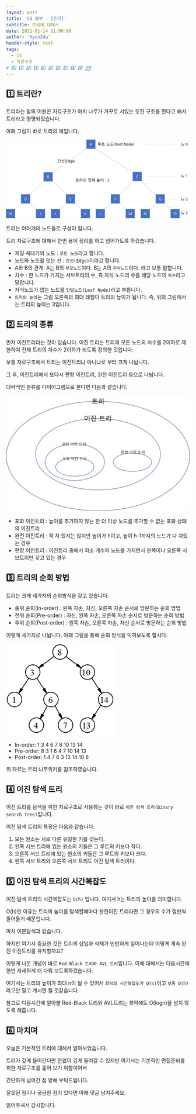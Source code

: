 ```yaml
---
layout: post
title: 'CS 공부 - [트리]'
subtitle: 트리에 대해서
date: 2021-01-14 11:00:00
author: 'Kyun2da'
header-style: text
tags:
  - CS
  - 자료구조
# 0️⃣ 1️⃣ 2️⃣ 3️⃣ 4️⃣ 5️⃣ 6️⃣ 7️⃣ 8️⃣ 9️⃣ 🔟
---
```


## 1️⃣ 트리란?

트리라는 말의 어원은 자료구조가 마치 나무가 거꾸로 서있는 듯한 구조를 띈다고 해서 트리라고 명명되었습니다.

아래 그림이 바로 트리의 예입니다.

![트리](/img/cs/tree.png)

트리는 여러개의 노드들로 구성이 됩니다.

트리 자료구조에 대해서 한번 용어 정리를 하고 넘어가도록 하겠습니다.

- 제일 꼭대기의 노드 : `루트 노드`라고 합니다.
- 노드와 노드를 잇는 선 : `간선(Edge)`이라고 합니다.
- A와 B의 관계: A는 B의 `부모노드`이다. B는 A의 `자식노드`이다. 라고 보통 말합니다.
- 차수 : 한 노드가 가지는 서브트리의 수, 즉 자식 노드의 수를 해당 노드의 `차수`라고 말합니다.
- 자식노드가 없는 노드를 `단말노드(Leaf Node)`라고 부릅니다.
- `트리의 높이`는 그림 오른쪽의 최대 레벨이 트리의 높이가 됩니다. 즉, 위의 그림에서는 트리의 높이는 3입니다.

## 2️⃣ 트리의 종류

먼저 이진트리라는 것이 있습니다. 이진 트리는 트리의 모든 노드의 차수를 2이하로 제한하여 전체 트리의 차수가 2이하가 되도록 정의한 것입니다.

보통 자료구조에서 트리는 이진트리냐 아니냐로 부터 크게 나뉩니다.

그 후, 이진트리에서 또다시 편향 이진트리, 완전 이진트리 등으로 나뉩니다.

대략적인 분류를 다이어그램으로 본다면 다음과 같습니다.

![트리종류](/img/cs/sortofTree.png)

- 포화 이진트리 : 높이를 추가하지 않는 한 더 이상 노드를 추가할 수 없는 포화 상태의 이진트리
- 완전 이진트리 : 꽉 차 있지는 않지만 높이가 h이고, 높이 h-1까지의 노드가 다 차있는 경우
- 편향 이진트리 : 이진트리 중에서 최소 개수의 노드를 가지면서 왼쪽이나 오른쪽 서브트리만 갖고 있는 경우

## 3️⃣ 트리의 순회 방법

트리는 크게 세가지의 순회방식을 갖고 있습니다.

- 중위 순회(In-order) : 왼쪽 자손, 자신, 오른쪽 자손 순서로 방문하는 순회 방법
- 전위 순회(Pre-order) : 자신, 왼쪽 자손, 오른쪽 자손 순서로 방문하는 순회 방법
- 후위 순회(Post-order) : 왼쪽 자손, 오른쪽 자손, 자신 순서로 방문하는 순회 방법

이렇게 세가지로 나뉩니다. 아래 그림을 통해 순회 방식을 익혀보도록 합시다.

![트리 순회](/img/cs/treeSearch.gif)

- In-order: 1 3 4 6 7 8 10 13 14
- Pre-order: 8 3 1 6 4 7 10 14 13
- Post-order: 1 4 7 6 3 13 14 10 8

위 자료는 트리 나무위키를 참조하였습니다.

## 4️⃣ 이진 탐색 트리

이진 트리를 탐색을 위한 자료구조로 사용하는 것이 바로 `이진 탐색 트리(Binary Search Tree)`입니다.

이진 탐색 트리의 특징은 다음과 같습니다.

1. 모든 원소는 서로 다른 유일한 키를 갖는다.
2. 왼쪽 서브 트리에 있는 원소의 키들은 그 루트의 키보다 작다.
3. 오른쪽 서브 트리에 있는 원소의 키들은 그 루트의 키보다 크다.
4. 왼쪽 서브 트리와 오른쪽 서브 트리도 이진 탐색 트리이다.

## 5️⃣ 이진 탐색 트리의 시간복잡도

이진 탐색 트리의 시간복잡도는 `O(h)` 입니다. 여기서 h는 트리의 높이를 의미합니다.

O(h)인 이유는 트리의 높이를 탐색할때마다 완전이진 트리라면 그 경우의 수가 절반씩 줄어들기 때문입니다.

마치 이분탐색과 같습니다.

하지만 여기서 중요한 것은 트리의 삽입과 삭제가 빈번하게 일어나는데 어떻게 계속 완전 이진트리를 유지할까요?

이렇게 나온 개념이 바로 `Red-Black 트리와 AVL 트리`입니다. 이에 대해서는 다음시간에 한번 자세하게 더 다뤄 보도록하겠습니다.

여기서는 트리의 높이가 최대 n이 될 수 있어서 `최악의 시간복잡도가 O(n)`이고 `보통 O(h)`라고만 알고 계시면 될 것같습니다.

참고로 다음시간에 알아볼 Red-Black 트리와 AVL트리는 최악에도 O(logn)을 넘지 않도록 해줍니다.

## 6️⃣ 마치며

오늘은 기본적인 트리에 대해서 알아보았습니다.

트리가 깊게 들어간다면 한없이 깊게 들어갈 수 있지만 여기서는 기본적인 면접준비를 위한 자료구조를 훑어 보기 위함이어서

간단하게 넘어간 점 양해 부탁드립니다.

잘못된 점이나 궁금한 점이 있다면 아래 댓글 남겨주세요.

읽어주셔서 감사합니다.

